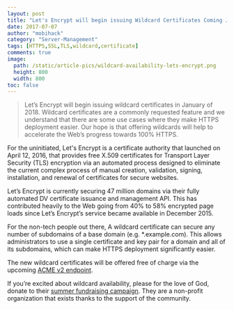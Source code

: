 ```yaml
---
layout: post
title: "Let's Encrypt will begin issuing Wildcard Certificates Coming January 2018!!"
date: 2017-07-07
author: "mobihack"
category: "Server-Management"
tags: [HTTPS,SSL,TLS,wildcard,certificate]
comments: true
image:
  path: /static/article-pics/wildcard-availability-lets-encrypt.png
  height: 800
  width: 800
toc: false
---
```


> Let’s Encrypt will begin issuing wildcard certificates in January of 2018. Wildcard certificates are a commonly requested feature and we understand that there are some use cases where they make HTTPS deployment easier. Our hope is that offering wildcards will help to accelerate the Web’s progress towards 100% HTTPS.

For the uninitiated, Let's Encrypt is a certificate authority that launched on April 12, 2016, that provides free X.509 certificates for Transport Layer Security (TLS) encryption via an automated process designed to eliminate the current complex process of manual creation, validation, signing, installation, and renewal of certificates for secure websites.

Let’s Encrypt is currently securing 47 million domains via their fully automated DV certificate issuance and management API. This has contributed heavily to the Web going from 40% to 58% encrypted page loads since Let’s Encrypt’s service became available in December 2015.

For the non-tech people out there, A wildcard certificate can secure any number of subdomains of a base domain (e.g. *.example.com). This allows administrators to use a single certificate and key pair for a domain and all of its subdomains, which can make HTTPS deployment significantly easier.

The new wildcard certificates will be offered free of charge via the upcoming [ACME v2 endpoint](https://letsencrypt.org/2017/06/14/acme-v2-api.html).

If you’re excited about wildcard availability, please for the love of God, donate to their [summer fundraising campaign](https://letsencrypt.org/donate/). They are a non-profit organization that exists thanks to the support of the community.